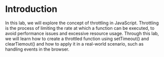 # Introduction

In this lab, we will explore the concept of throttling in JavaScript. Throttling is the process of limiting the rate at which a function can be executed, to avoid performance issues and excessive resource usage. Through this lab, we will learn how to create a throttled function using setTimeout() and clearTiemout() and how to apply it in a real-world scenario, such as handling events in the browser.
